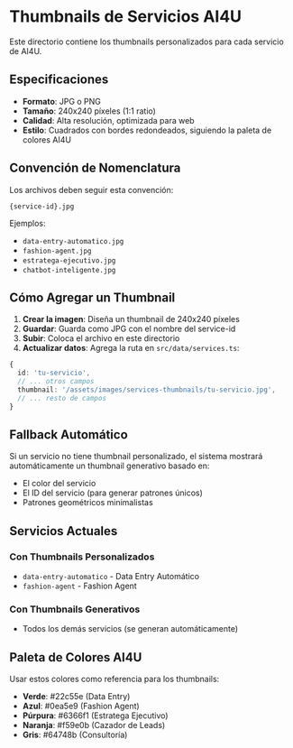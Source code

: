 # Thumbnails de Servicios AI4U

Este directorio contiene los thumbnails personalizados para cada servicio de AI4U.

## Especificaciones

- **Formato**: JPG o PNG
- **Tamaño**: 240x240 píxeles (1:1 ratio)
- **Calidad**: Alta resolución, optimizada para web
- **Estilo**: Cuadrados con bordes redondeados, siguiendo la paleta de colores AI4U

## Convención de Nomenclatura

Los archivos deben seguir esta convención:
```
{service-id}.jpg
```

Ejemplos:
- `data-entry-automatico.jpg`
- `fashion-agent.jpg`
- `estratega-ejecutivo.jpg`
- `chatbot-inteligente.jpg`

## Cómo Agregar un Thumbnail

1. **Crear la imagen**: Diseña un thumbnail de 240x240 píxeles
2. **Guardar**: Guarda como JPG con el nombre del service-id
3. **Subir**: Coloca el archivo en este directorio
4. **Actualizar datos**: Agrega la ruta en `src/data/services.ts`:

```typescript
{
  id: 'tu-servicio',
  // ... otros campos
  thumbnail: '/assets/images/services-thumbnails/tu-servicio.jpg',
  // ... resto de campos
}
```

## Fallback Automático

Si un servicio no tiene thumbnail personalizado, el sistema mostrará automáticamente un thumbnail generativo basado en:
- El color del servicio
- El ID del servicio (para generar patrones únicos)
- Patrones geométricos minimalistas

## Servicios Actuales

### Con Thumbnails Personalizados
- `data-entry-automatico` - Data Entry Automático
- `fashion-agent` - Fashion Agent

### Con Thumbnails Generativos
- Todos los demás servicios (se generan automáticamente)

## Paleta de Colores AI4U

Usar estos colores como referencia para los thumbnails:
- **Verde**: #22c55e (Data Entry)
- **Azul**: #0ea5e9 (Fashion Agent)
- **Púrpura**: #6366f1 (Estratega Ejecutivo)
- **Naranja**: #f59e0b (Cazador de Leads)
- **Gris**: #64748b (Consultoría)
